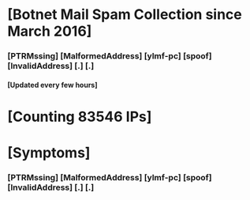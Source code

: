 # [Botnet Mail Spam Collection since March 2016]
### [PTRMssing] [MalformedAddress] [ylmf-pc] [spoof] [InvalidAddress] [.] [.]
#### [Updated every few hours]

# [Counting 83546 IPs]

# [Symptoms] 
###   [PTRMssing] [MalformedAddress] [ylmf-pc] [spoof] [InvalidAddress] [.] [.]
